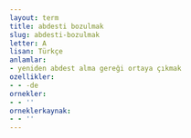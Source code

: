 ```yaml
---
layout: term
title: abdesti bozulmak
slug: abdesti-bozulmak
letter: A
lisan: Türkçe
anlamlar:
- yeniden abdest alma gereği ortaya çıkmak
ozellikler:
- - -de
ornekler:
- - ''
orneklerkaynak:
- - ''
---
```

